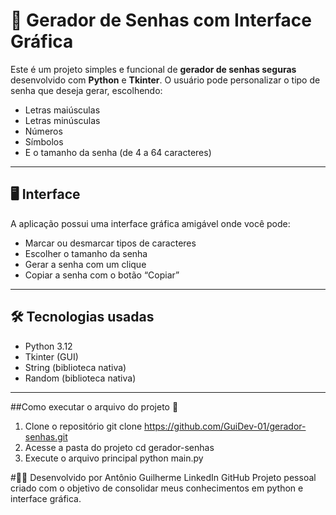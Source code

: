 # 🔐 Gerador de Senhas com Interface Gráfica

Este é um projeto simples e funcional de **gerador de senhas seguras** desenvolvido com **Python** e **Tkinter**. O usuário pode personalizar o tipo de senha que deseja gerar, escolhendo:

- Letras maiúsculas
- Letras minúsculas
- Números
- Símbolos
- E o tamanho da senha (de 4 a 64 caracteres)

---

## 🖥️ Interface

A aplicação possui uma interface gráfica amigável onde você pode:

- Marcar ou desmarcar tipos de caracteres
- Escolher o tamanho da senha
- Gerar a senha com um clique
- Copiar a senha com o botão “Copiar”

---

## 🛠️ Tecnologias usadas

- Python 3.12
- Tkinter (GUI)
- String (biblioteca nativa)
- Random (biblioteca nativa)

---

##Como executar o arquivo do projeto 🚀
1. Clone o repositório
   git clone https://github.com/GuiDev-01/gerador-senhas.git
2. Acesse a pasta do projeto
   cd gerador-senhas
3. Execute o arquivo principal
   python main.py

#🧑‍💻 Desenvolvido por Antônio Guilherme
LinkedIn
GitHub
Projeto pessoal criado com o objetivo de consolidar meus conhecimentos em python e interface gráfica.
